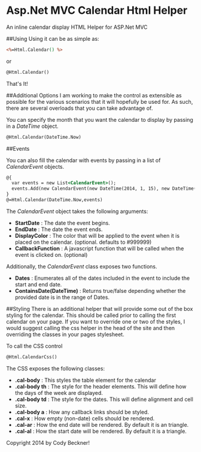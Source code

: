 Asp.Net MVC Calendar Html Helper
================================
An inline calendar display HTML Helper for ASP.Net MVC

##Using
Using it can be as simple as:
```asp
<%=Html.Calendar() %>
```
or
```asp
@Html.Calendar()
```

That's It!

##Additional Options
I am working to make the control as extensible as possible for the various scenarios that it will hopefully be used for.  As such, there are several overloads that you can take advantage of.

You can specify the month that you want the calendar to display by passing in a *DateTime* object.
```asp
@Html.Calendar(DateTime.Now)
```

##Events

You can also fill the calendar with events by passing in a list of *CalendarEvent* objects.
```asp
@{
  var events = new List<CalendarEvent>();
  events.Add(new CalendarEvent(new DateTime(2014, 1, 15), new DateTime(2014, 1, 20), "#333333", "viewDate(12345"));     
}
@=Html.Calendar(DateTime.Now,events)
```

The *CalendarEvent* object takes the following arguments:
* **StartDate** : The date the event begins.
* **EndDate** : The date the event ends.
* **DisplayColor** : The color that will be applied to the event when it is placed on the calendar. (optional. defaults to #999999)
* **CallbackFunction** : A javascript function that will be called when the event is clicked on. (optional)

Additionally, the *CalendarEvent* class exposes two functions.
* **Dates** : Enumerates all of the dates included in the event to include the start and end date.
* **ContainsDate(DateTime)** : Returns true/false depending whether the provided date is in the range of Dates.

##Styling
There is an additional helper that will provide some out of the box styling for the calendar.  This should be called prior to calling the first calendar on your page.  If you want to override one or two of the styles, I would suggest calling the css helper in the head of the site and then overriding the classes in your pages stylesheet.

To call the CSS control
```asp
@Html.CalendarCss()
```

The CSS exposes the following classes:
* **.cal-body** : This styles the table element for the calendar
* **.cal-body th** : The style for the header elements.  This will define how the days of the week are displayed.
* **.cal-body td** : The style for the dates.  This will define alignment and cell size.
* **.cal-body a** : How any callback links should be styled.  
* **.cal-x** : How empty (non-date) cells should be rendered.
* **.cal-ar** : How the end date will be rendered. By default it is an triangle.
* **.cal-al** : How the start date will be rendered.  By default it is a triangle.

Copyright 2014 by Cody Beckner!
